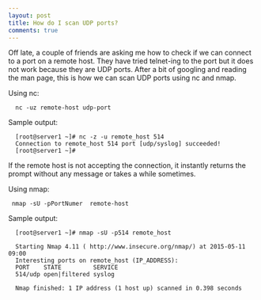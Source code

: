 ```yaml
---
layout: post
title: How do I scan UDP ports?
comments: true
---
```

Off late, a couple of friends are asking me how to check if we can connect to a port on a remote host. They have  tried telnet-ing to the port but it does not work because they are UDP ports. After a bit of googling and reading the man page, this is how we can scan UDP ports using nc and nmap.

Using nc:

      nc -uz remote-host udp-port

Sample output:

      [root@server1 ~]# nc -z -u remote_host 514
      Connection to remote_host 514 port [udp/syslog] succeeded!
      [root@server1 ~]#

If the remote host is not accepting the connection, it instantly returns the prompt without any message or takes a while sometimes.

Using nmap:

     nmap -sU -pPortNumer  remote-host

Sample output:

      [root@server1 ~]# nmap -sU -p514 remote_host
            
      Starting Nmap 4.11 ( http://www.insecure.org/nmap/) at 2015-05-11 09:00
      Interesting ports on remote_host (IP_ADDRESS):
      PORT    STATE         SERVICE
      514/udp open|filtered syslog
            
      Nmap finished: 1 IP address (1 host up) scanned in 0.398 seconds

